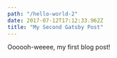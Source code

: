 ```yaml
---
path: "/hello-world-2"
date: 2017-07-12T17:12:33.962Z
title: "My Second Gatsby Post"
---
```


Oooooh-weeee, my first blog post!